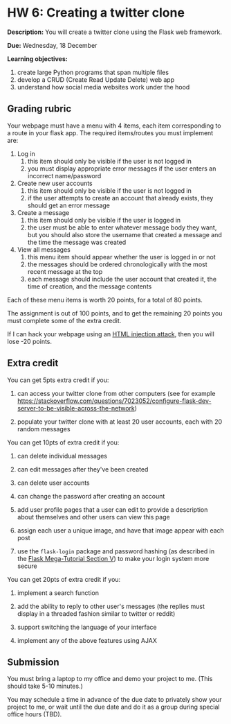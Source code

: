 # HW 6: Creating a twitter clone

**Description:** 
You will create a twitter clone using the Flask web framework.

**Due:** 
Wednesday, 18 December

**Learning objectives:**

1. create large Python programs that span multiple files
1. develop a CRUD (Create Read Update Delete) web app
1. understand how social media websites work under the hood

## Grading rubric

Your webpage must have a menu with 4 items, each item corresponding to a route in your flask app.
The required items/routes you must implement are:

1. Log in 
    1. this item should only be visible if the user is not logged in
    1. you must display appropriate error messages if the user enters an incorrect name/password
1. Create new user accounts
    1. this item should only be visible if the user is not logged in
    1. if the user attempts to create an account that already exists, they should get an error message 
1. Create a message
    1. this item should only be visible if the user is logged in
    1. the user must be able to enter whatever message body they want, but you should also store the username that created a message and the time the message was created
1. View all messages 
    1. this menu item should appear whether the user is logged in or not
    1. the messages should be ordered chronologically with the most recent message at the top
    1. each message should include the user account that created it, the time of creation, and the message contents

Each of these menu items is worth 20 points, for a total of 80 points.

The assignment is out of 100 points, and to get the remaining 20 points you must complete some of the extra credit.

If I can hack your webpage using an [HTML injection attack](https://www.softwaretestinghelp.com/html-injection-tutorial/), then you will lose -20 points.

## Extra credit

You can get 5pts extra credit if you:

1. can access your twitter clone from other computers (see for example https://stackoverflow.com/questions/7023052/configure-flask-dev-server-to-be-visible-across-the-network)

1. populate your twitter clone with at least 20 user accounts, each with 20 random messages 

You can get 10pts of extra credit if you:

1. can delete individual messages

1. can edit messages after they've been created

1. can delete user accounts

1. can change the password after creating an account

1. add user profile pages that a user can edit to provide a description about themselves and other users can view this page

1. assign each user a unique image, and have that image appear with each post

1. use the `flask-login` package and password hashing (as described in the [Flask Mega-Tutorial Section V](https://blog.miguelgrinberg.com/post/the-flask-mega-tutorial-part-v-user-logins)) to make your login system more secure

You can get 20pts of extra credit if you:

1. implement a search function

1. add the ability to reply to other user's messages (the replies must display in a threaded fashion similar to twitter or reddit)

1. support switching the language of your interface

1. implement any of the above features using AJAX

<!--1. use SQLite3 instead of JSON to store-->

## Submission

You must bring a laptop to my office and demo your project to me.
(This should take 5-10 minutes.)

You may schedule a time in advance of the due date to privately show your project to me,
or wait until the due date and do it as a group during special office hours (TBD).
